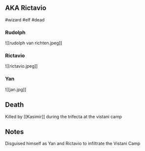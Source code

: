 ## AKA Rictavio
#wizard #elf #dead 
### Rudolph
![[rudolph van richten.jpeg]]
### Rictavio
![[rictavio.jpeg]]
### Yan
![[jan.jpg]]
## Death 
Killed by [[Kasimir]] during the trifecta at the vistani camp
## Notes
Disguised himself as Yan and Rictavio to infiltrate the Vistani Camp
